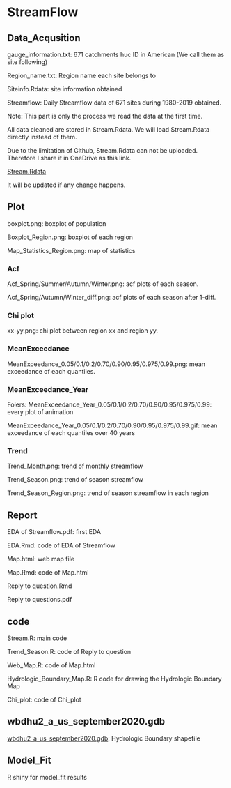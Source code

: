 # StreamFlow

## Data_Acqusition
  gauge_information.txt: 671 catchments huc ID in American (We call them as site following)
  
  Region_name.txt: Region name each site belongs to
  
  Siteinfo.Rdata: site information obtained
  
  Streamflow: Daily Streamflow data of 671 sites during 1980-2019 obtained.
  
  Note: This part is only the process we read the data at the first time. 
  
  All data cleaned are stored in Stream.Rdata. We will load Stream.Rdata directly instead of them.
  
  Due to the limitation of Github, Stream.Rdata can not be uploaded. Therefore I share it in OneDrive as this link.
  
  [Stream.Rdata](https://gla-my.sharepoint.com/:u:/g/personal/2592713l_student_gla_ac_uk/EUr9-JfRzzZCqoaT3R8Cl88BSifU7cAC5mSXVMxYyaCa9A?e=xCsIlf)
  
  It will be updated if any change happens.

## Plot

boxplot.png: boxplot of population

Boxplot_Region.png: boxplot of each region

Map_Statistics_Region.png: map of statistics

### Acf

Acf_Spring/Summer/Autumn/Winter.png: acf plots of each season.

Acf_Spring/Autumn/Winter_diff.png: acf plots of each season after 1-diff.

### Chi plot

xx-yy.png: chi plot between region xx and region yy. 

### MeanExceedance

MeanExceedance_0.05/0.1/0.2/0.70/0.90/0.95/0.975/0.99.png: mean exceedance of each quantiles.

### MeanExceedance_Year

Folers: MeanExceedance_Year_0.05/0.1/0.2/0.70/0.90/0.95/0.975/0.99: every plot of animation

MeanExceedance_Year_0.05/0.1/0.2/0.70/0.90/0.95/0.975/0.99.gif: mean exceedance of each quantiles over 40 years

### Trend

Trend_Month.png: trend of monthly streamflow

Trend_Season.png: trend of season streamflow

Trend_Season_Region.png: trend of season streamflow in each region

## Report

EDA of Streamflow.pdf: first EDA

EDA.Rmd: code of EDA of Streamflow

Map.html: web map file

Map.Rmd: code of Map.html

Reply to question.Rmd

Reply to questions.pdf

## code

Stream.R: main code

Trend_Season.R: code of Reply to question

Web_Map.R: code of Map.html

Hydrologic_Boundary_Map.R: R code for drawing the Hydrologic Boundary Map

Chi_plot: code of Chi_plot

## wbdhu2_a_us_september2020.gdb

[wbdhu2_a_us_september2020.gdb](https://nrcs.app.box.com/v/huc/folder/18546994164): Hydrologic Boundary shapefile

## Model_Fit

R shiny for model_fit results
